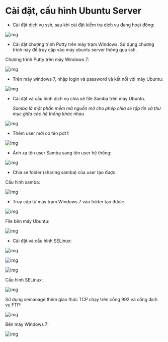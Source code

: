 # Cài đặt, cấu hình Ubuntu Server

- Cài đật dịch vụ ssh, sau khi cài đặt kiểm tra dịch vụ đang hoạt động: 

![img](42)

- Cài đặt chương trình Putty trên máy trạm Windows. Sử dụng chương trình này để truy cập vào máy ubuntu server thông qua ssh.

Chương trình Putty trên máy Windows 7: 

![img](43)

- Trên máy windows 7, nhập login và password và kết nối với máy Ubuntu: 

![img](44)

- Cài đặt và cấu hình dịch vụ chia sẻ file Samba trên máy Ubuntu. 

    *Samba là một phần mềm mã nguồn mở cho phép chia sẻ tập tin và thư mục giữa các hệ thống khác nhau*

![img](45)

- Thêm user mới có tên pdt1: 

![img](46)

- Ánh xạ tên user Samba sang tên user hệ thống: 

![img](47)

- Chia sẻ folder (sharing samba) của user tạo được: 

Cấu hình samba: 

![img](48)

- Truy cập từ máy trạm Windows 7 vào folder tạo được: 

![img](49)

File bên máy Ubuntu: 

![img](50)

- Cài đặt và cấu hình SELinux: 

![img](51)

![img](52)

![img](53)

Cấu hình SELinux: 

![img](54)

Sử dụng semanage thêm giao thức TCP chạy trên cổng 992 và cổng dịch vụ FTP: 

![img](55)

Bên máy Windows 7: 

![img](56)




